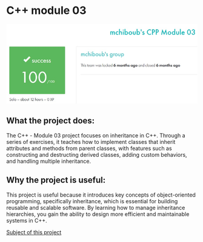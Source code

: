 # C++ module 03 #

![My result on this project](result.jpg)

## What the project does: ##
The C++ - Module 03 project focuses on inheritance in C++. Through a series of exercises, it teaches how to implement classes that inherit attributes and methods from parent classes, with features such as constructing and destructing derived classes, adding custom behaviors, and handling multiple inheritance.

## Why the project is useful: ##
This project is useful because it introduces key concepts of object-oriented programming, specifically inheritance, which is essential for building reusable and scalable software. By learning how to manage inheritance hierarchies, you gain the ability to design more efficient and maintainable systems in C++.

[Subject of this project](en.subject.pdf)